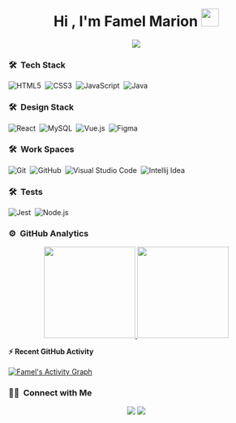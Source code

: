 <h1 align="center">Hi , I'm Famel Marion <img src="https://media.giphy.com/media/TEnXkcsHrP4YedChhA/giphy.gif" width="35"></h1>
<p align="center">
  <a href="https://github.com/DenverCoder1/readme-typing-svg"><img src="https://readme-typing-svg.herokuapp.com?lines=Software+Developer;Deep+Learning+Developer;ML%20|%20Algorithms%20|%20OOP%20;Always%20learning%20new%20things&center=true&width=500&height=50"></a>
</p>

<!--
**azizovrafael/azizovrafael** is a ✨ _special_ ✨ repository because its `README.md` (this file) appears on your GitHub profile.

Here are some ideas to get you started:

- 🌱 I’m currently learning Java and React.
- 💬 Ask me about  JavasCript.
- 📫 How to reach me: ![Linkdin]("https://www.linkedin.com/in/marionzuloagawebdeveloper/")


- 😄 Pronouns: 
- ⚡ Fun fact: ...
-->

### 🛠 &nbsp;Tech Stack
![HTML5](https://img.shields.io/badge/HTML5-E34F26?style=for-the-badge&logo=html5&logoColor=white)&nbsp;
![CSS3](https://img.shields.io/badge/CSS3-1572B6?style=for-the-badge&logo=css3&logoColor=white)&nbsp;
![JavaScript](https://img.shields.io/badge/JavaScript-F7DF1E?style=for-the-badge&logo=javascript&logoColor=black)&nbsp;
![Java](https://img.shields.io/badge/Java-ED8B00?style=for-the-badge&logo=openjdk&logoColor=white)&nbsp;

### 🛠 &nbsp;Design Stack

![React](https://img.shields.io/badge/React-20232A?style=for-the-badge&logo=react&logoColor=61DAFB)&nbsp;
![MySQL](	https://img.shields.io/badge/MySQL-00000F?style=for-the-badge&logo=mysql&logoColor=white)&nbsp;
![Vue.js](https://img.shields.io/badge/Vue.js-35495E?style=for-the-badge&logo=vue.js&logoColor=4FC08D)&nbsp;
![Figma](https://img.shields.io/badge/Figma-F24E1E?style=for-the-badge&logo=figma&logoColor=white)&nbsp;

### 🛠 &nbsp;Work Spaces


![Git](https://img.shields.io/badge/-Git-05122A?style=flat&logo=git)&nbsp;
![GitHub](https://img.shields.io/badge/-GitHub-05122A?style=flat&logo=github)&nbsp;
![Visual Studio Code](https://img.shields.io/badge/-Visual%20Studio%20Code-05122A?style=flat&logo=visual-studio-code&logoColor=007ACC)&nbsp;
![Intellij Idea](https://img.shields.io/badge/IntelliJ_IDEA-000000.svg?style=for-the-badge&logo=intellij-idea&logoColor=white)&nbsp;

### 🛠 &nbsp;Tests


![Jest](https://img.shields.io/badge/Jest-323330?style=for-the-badge&logo=Jest&logoColor=white)&nbsp;
![Node.js](https://img.shields.io/badge/Node.js-43853D?style=for-the-badge&logo=node.js&logoColor=white)&nbsp;



### ⚙️ &nbsp;GitHub Analytics

<p align="center">
<a href="https://www.linkedin.com/in/marionzuloagawebdeveloper/">
  <img height="180em" src="https://github-readme-stats-eight-theta.vercel.app/api?username=azizovrafael&show_icons=true&theme=algolia&include_all_commits=true&count_private=true"/>
  <img height="180em" src="https://github-readme-stats-eight-theta.vercel.app/api/top-langs/?username=azizovrafael&layout=compact&langs_count=8&theme=algolia&include_all_commits=true&count_private=true"/>
</a>
</p>



<summary><b>⚡ Recent GitHub Activity</b></summary>
  <br/>
   <a href="https://github.com/Famelzulo"><img alt="Famel's Activity Graph" src="https://activity-graph.herokuapp.com/graph?username=azizovrafael&custom_title=Famel's%20Contribution%20Graph&theme=react-dark" /></a>
  <br/>
  
  
  ### 🤝🏻 &nbsp;Connect with Me

<p align="center">
<a href="https://www.linkedin.com/in/marionzuloagawebdeveloper/"><img src="https://img.shields.io/badge/-FamelMarion%20LInkedin-0077B5?style=flat&logo=Linkedin&logoColor=white"/></a>
<a href="marionzuloagazapana@gmail.com"><img src="https://img.shields.io/badge/-famelzuloagazapana@gmail.com-D14836?style=flat&logo=Gmail&logoColor=white"/></a>

</p>
